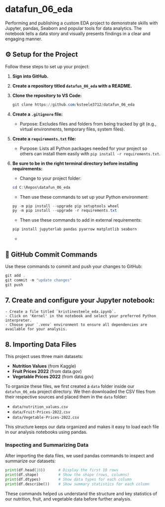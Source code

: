 
# datafun_06_eda
Performing and publishing a custom EDA project to demonstrate skills with Jupyter, pandas, Seaborn and popular tools for data analytics. The notebook tells a data story and visually presents findings in a clear and engaging manner.


## ⚙️ Setup for the Project

Follow these steps to set up your project:

1. **Sign into GitHub.**
2. **Create a repository titled `datafun_06_eda` with a README.**
3. **Clone the repository to VS Code:**
	```powershell
	git clone https://github.com/ksteele3712/datafun_06_eda
	```
4. **Create a `.gitignore` file:**
	- Purpose: Excludes files and folders from being tracked by git (e.g., virtual environments, temporary files, system files).
5. **Create a `requirements.txt` file:**
	- Purpose: Lists all Python packages needed for your project so others can install them easily with `pip install -r requirements.txt`.

6. **Be sure to be in the right terminal directory before installing requirements:**
	- Change to your project folder:
	```powershell
	cd C:\Repos\datafun_06_eda
	```
	- Then use these commands to set up your Python environment:
	```powershell
	py -m pip install --upgrade pip setuptools wheel
	py -m pip install --upgrade -r requirements.txt
	```
    - Then use these commands to add in external requirements:
	```powershell
    pip install jupyterlab pandas pyarrow matplotlib seaborn
    ```
	- 
## 🚀 GitHub Commit Commands

Use these commands to commit and push your changes to GitHub:

```powershell
git add .
git commit -m "update changes"
git push
```


## 7. **Create and configure your Jupyter notebook:**
	- Create a file titled `kristinesteele_eda.ipynb`.
	- Click on 'Kernel' in the notebook and select your preferred Python interpreter.
	- Choose your `.venv` environment to ensure all dependencies are available for your analysis.
  

## 8. Importing Data Files

This project uses three main datasets:

- **Nutrition Values** (from Kaggle)
- **Fruit Prices 2022** (from data.gov)
- **Vegetable Prices 2022** (from data.gov)

To organize these files, we first created a `data` folder inside our `datafun_06_eda` project directory. We then downloaded the CSV files from their respective sources and placed them in the `data` folder:

- `data/nutrition_values.csv`
- `data/Fruit-Prices-2022.csv`
- `data/Vegetable-Prices-2022.csv`

This structure keeps our data organized and makes it easy to load each file in our analysis notebooks using pandas.

### Inspecting and Summarizing Data

After importing the data files, we used pandas commands to inspect and summarize our datasets:

```python
print(df.head(10))      # Display the first 10 rows
print(df.shape)         # Show the shape (rows, columns)
print(df.dtypes)        # Show data types for each column
print(df.describe())    # Show summary statistics for each column
```

These commands helped us understand the structure and key statistics of our nutrition, fruit, and vegetable data before further analysis.





